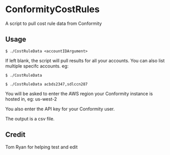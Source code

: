 # ConformityCostRules

A script to pull cost rule data from Conformity

## Usage

`$ ./CostRuleData <accountIDArgument>`

If left blank, the script will pull results for all your accounts. You can also list multiple specifc accounts.
eg:

`$ ./CostRuleData`

`$ ./CostRuleData acbds2347,sdlccn287`
  
You will be asked to enter the AWS region your Conformity instance is hosted in, eg:
us-west-2

You also enter the API key for your Conformity user.

The output is a csv file.

## Credit
Tom Ryan for helping test and edit
